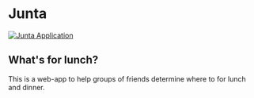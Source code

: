 Junta
=====

[![Junta Application](https://github.com/ryanfreckleton/junta/actions/workflows/actions.yml/badge.svg)](https://github.com/ryanfreckleton/junta/actions/workflows/actions.yml)

What's for lunch?
-----------------

This is a web-app to help groups of friends determine where to for lunch and dinner.
